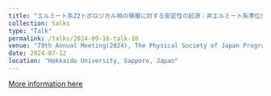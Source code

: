 ```yaml
---
title: "エルミート系Z2トポロジカル相の積層に対する安定性の起源：非エルミート系準位反発"
collection: talks
type: "Talk"
permalink: /talks/2024-09-16-talk-10
venue: "79th Annual Meeting(2024), The Physical Society of Japan Program"
date: 2024-07-12
location: "Hokkaido University, Sapporo, Japan"
---
```


[More information here](https://onsite.gakkai-web.net/jps/jps_search/2024au/data2/html/program04.html#j16pE318)

